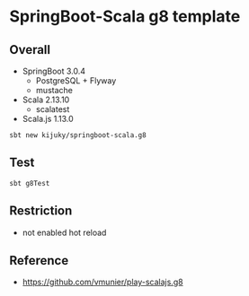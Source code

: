 # SpringBoot-Scala g8 template

## Overall

- SpringBoot 3.0.4
  - PostgreSQL + Flyway
  - mustache
- Scala 2.13.10
  - scalatest
- Scala.js 1.13.0

```shell
sbt new kijuky/springboot-scala.g8
```

## Test

```shell
sbt g8Test
```

## Restriction

- not enabled hot reload

## Reference

- https://github.com/vmunier/play-scalajs.g8
